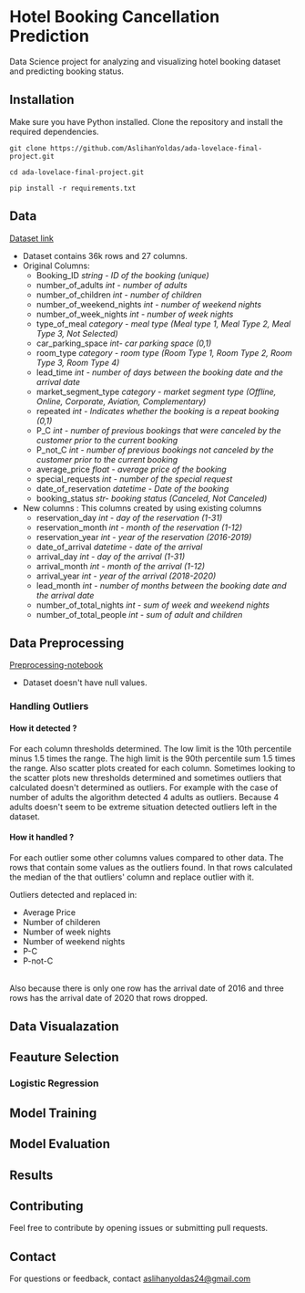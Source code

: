 # Hotel Booking Cancellation Prediction

Data Science project for analyzing and visualizing hotel booking dataset and predicting booking status.

## Installation
Make sure you have Python installed. Clone the repository and install the required dependencies.


``` 
git clone https://github.com/AslihanYoldas/ada-lovelace-final-project.git

cd ada-lovelace-final-project.git

pip install -r requirements.txt 
```

## Data
[Dataset link](https://www.kaggle.com/datasets/youssefaboelwafa/hotel-booking-cancellation-prediction) 

- Dataset contains 36k rows and 27 columns.
- Original Columns:
    - Booking_ID  *string - ID of the booking (unique)*
    - number_of_adults *int - number of adults*
    - number_of_children *int - number of children*
    - number_of_weekend_nights *int - number of weekend nights*
    - number_of_week_nights *int - number of week nights*
    - type_of_meal *category - meal type (Meal type 1, Meal Type 2, Meal Type 3, Not Selected)*
    - car_parking_space *int- car parking space (0,1)*
    - room_type *category - room type (Room Type 1, Room Type 2, Room Type 3, Room Type 4)*
    - lead_time *int - number of days between the booking date and the arrival date*
    - market_segment_type *category - market segment type (Offline, Online, Corporate, Aviation, Complementary)*
    - repeated *int - Indicates whether the booking is a repeat booking (0,1)*
    - P_C *int - number of previous bookings that were canceled by the customer prior to the current booking*
    - P_not_C *int - number of previous bookings not canceled by the customer prior to the current booking*
    - average_price *float - average price of the booking*
    - special_requests *int - number of the special request*
    - date_of_reservation *datetime - Date of the booking*
    - booking_status *str- booking status (Canceled, Not Canceled)*
- New columns : This columns created by using existing columns 
    - reservation_day *int - day of the reservation (1-31)*
    - reservation_month *int - month of the reservation (1-12)*
    - reservation_year *int - year of the reservation (2016-2019)*
    - date_of_arrival *datetime - date of the arrival* 
    - arrival_day *int - day of the arrival (1-31)*
    - arrival_month *int - month of the arrival (1-12)*
    - arrival_year *int - year of the arrival (2018-2020)*
    - lead_month *int - number of months between the booking date and the arrival date*
    - number_of_total_nights *int - sum of week and weekend nights*
    - number_of_total_people *int - sum of adult and children*

## Data Preprocessing
[Preprocessing-notebook]('data_analyze.ipynb')
- Dataset doesn't have null values.

### Handling Outliers
#### How it detected ?
For each column thresholds determined. The low limit is the 10th percentile minus 1.5 times the range. The high limit is the 90th percentile sum 1.5 times the range. Also scatter plots created for each column. Sometimes looking to the scatter plots new thresholds determined and sometimes outliers that calculated doesn't determined as outliers. For example with the case of number of adults the algorithm detected 4 adults as outliers. Because 4 adults doesn't seem to be extreme situation detected outliers left in the dataset.

#### How it handled ?
For each outlier some other columns values compared to other data. The rows that contain some values as the outliers found. In that rows calculated the median of the that outliers' column and replace outlier with it.

Outliers detected and replaced in:
- Average Price
- Number of childeren
- Number of week nights
- Number of weekend nights
- P-C
- P-not-C
<br><br/>

 Also because there is only one row has the arrival date of 2016 and three rows has the arrival date of 2020 that rows dropped.


## Data Visualazation

## Feauture Selection 

### Logistic Regression
###

## Model Training
## Model Evaluation

## Results

## Contributing
Feel free to contribute by opening issues or submitting pull requests. 

## Contact
For questions or feedback, contact aslihanyoldas24@gmail.com